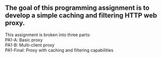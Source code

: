 ## The goal of this programming assignment is to develop a simple caching and filtering HTTP web proxy.

This assignment is broken into three parts:  
PA1-A: Basic proxy  
PA1-B: Multi-client proxy  
PA1-Final: Proxy with caching and filtering capabilities  
